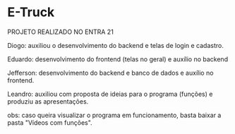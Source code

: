 # E-Truck
PROJETO REALIZADO NO ENTRA 21 

Diogo: auxiliou o desenvolvimento do backend e telas de login e cadastro.

Eduardo: desenvolvimento do frontend (telas no geral) e auxílio no backend 

Jefferson: desenvolvimento do backend e banco de dados e auxílio no frontend.

Leandro: auxiliou com proposta de ideias para o programa (funções) e produziu as apresentações.

obs: caso queira visualizar o programa em funcionamento, basta baixar a pasta "Vídeos com funções".
